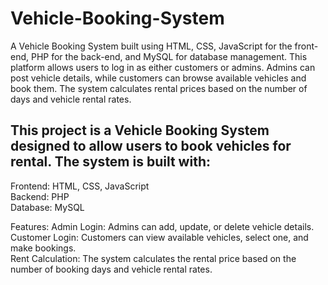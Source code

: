 # Vehicle-Booking-System
A Vehicle Booking System built using HTML, CSS, JavaScript for the front-end, PHP for the back-end, and MySQL for database management. This platform allows users to log in as either customers or admins. Admins can post vehicle details, while customers can browse available vehicles and book them. The system calculates rental prices based on the number of days and vehicle rental rates.

## This project is a Vehicle Booking System designed to allow users to book vehicles for rental. The system is built with:

Frontend: HTML, CSS, JavaScript <br />
Backend: PHP  <br />
Database: MySQL <br />


Features:
Admin Login: Admins can add, update, or delete vehicle details. <br />
Customer Login: Customers can view available vehicles, select one, and make bookings. <br />
Rent Calculation: The system calculates the rental price based on the number of booking days and vehicle rental rates.
